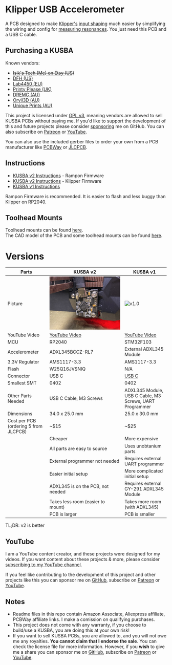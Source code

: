 # Klipper USB Accelerometer
A PCB designed to make [Klipper's](https://github.com/KevinOConnor/klipper) [input shaping](https://github.com/Klipper3d/klipper/blob/master/docs/Resonance_Compensation.md) much easier by simplifying the wiring and config for [measuring resonances](https://github.com/KevinOConnor/klipper/blob/master/docs/Measuring_Resonances.md). You just need this PCB and a USB C cable.
<br>


## Purchasing a KUSBA
Known vendors:
- ~~[Isik's Tech (Me) on Etsy (US)](https://www.etsy.com/listing/1492189843/kusba-klipper-usb-accelerometer)~~
- [DFH (US)](https://dfh.fm/collections/new-products/products/kusba-adxl345-accelerometer-by-xbst_)
- [Lab4450 (EU)](https://lab4450.com/product/ksuba-adxl345/)
- [Printy Please (UK)](https://www.printyplease.uk/KUSBA)
- [DREMC (AU)](https://store.dremc.com.au/products/kusba-usb-adxl345-accelerometer-for-klipper)
- [Orvil3D (AU)](https://orvil3d.com/products/kusba)
- [Unique Prints (AU)](https://uniqueprints.shop/shop/electronics-electrical/pcb/kusba-usb-adxl345-accelerometer-for-klipper/)

This project is licensed under [GPL v3](./LICENSE), meaning vendors are allowed to sell KUSBA PCBs without paying me. If you'd like to support the development of this and future projects please consider [sponsoring](https://github.com/sponsors/xbst) me on GitHub. You can also subscribe on [Patreon](https://l.isiks.tech/patreon) or [YouTube](https://l.isiks.tech/member).

You can also use the included gerber files to order your own from a PCB manufacturer like [PCBWay](https://www.pcbway.com/setinvite.aspx?inviteid=374841) or [JLCPCB](https://jlcpcb.com/).
<br>

## Instructions
 - [KUSBA v2 Instructions](./Docs/v2-Rampon-Firmware.md) - Rampon Firmware
 - [KUSBA v2 Instructions](./Docs/v2-Firmware.md) - Klipper Firmware
 - [KUSBA v1 Instructions](./Docs/v1-Firmware.md)

Rampon Firmware is recommended. It is easier to flash and less buggy than Klipper on RP2040.

## Toolhead Mounts

Toolhead mounts can be found [here](./Mounts).
<br>The CAD model of the PCB and some toolhead mounts can be found [here](./CAD).
<br> 

# Versions

| Parts                                 | KUSBA v2                       | KUSBA v1 |
| ------------------------------------- | ------------------------------ | ---|
| Picture                               | ![v2.3](./Images/v2.jpg) | ![v1.0](./Images/v1.jpg) |
| YouTube Video                         | [YouTube Video](https://www.youtube.com/watch?v=gtrQXdAaXB4) | [YouTube Video](https://www.youtube.com/watch?v=tDQd-jGegX0) |
| MCU                                   | RP2040                         | STM32F103                                                    |
| Accelerometer                         | ADXL345BCCZ-RL7                | External ADXL345 Module                                      |
| 3.3V Regulator                        | AMS1117-3.3                    | AMS1117-3.3                                                  |
| Flash                                 | W25Q16JVSNIQ                   | N/A                                                          |
| Connector                             | USB C                          | [USB C](https://www.digikey.com/en/products/detail/gct/USB4085-GF-A/9859733) |
| Smallest SMT                          | 0402                           | 0402                                                         |
| Other Parts Needed                    | USB C Cable, M3 Screws         | ADXL345 Module, USB C Cable, M3 Screws, UART Programmer      |
| Dimensions                            | 34.0 x 25.0 mm                 | 25.0 x 30.0 mm                                               |
| Cost per PCB (ordering 5 from JLCPCB) | ~$15                           | ~$25                                                         |
| | Cheaper | More expensive |
| | All parts are easy to source | Uses unobtanium parts |
| | External programmer not needed | Requires external UART programmer |
| | Easier initial setup | More complicated initial setup |
| | ADXL345 is on the PCB, not needed | Requires external GY-291 ADXL345 Module |
| | Takes less room (easier to mount) | Takes more room (with ADXL345) |
| | PCB is larger | PCB is smaller |

TL;DR: v2 is better


## YouTube

I am a YouTube content creator, and these projects were designed for my videos. If you want content about these projects & more, please consider [subscribing to my YouTube channel](https://www.youtube.com/channel/UClAWYmCkHjsbaX9Wz1df2mg).
<br>

If you feel like contributing to the development of this project and other projects like this you can sponsor me on [GitHub](https://github.com/sponsors/xbst), subscribe on [Patreon](https://l.isiks.tech/patreon) or [YouTube](https://l.isiks.tech/member).

## Notes
- Readme files in this repo contain Amazon Associate, Aliexpress affiliate, PCBWay affiliate links. I make a comission on qualifying purchases.
- This project does not come with any warranty, if you choose to build/use a KUSBA, you are doing this at your own risk!
- If you want to sell KUSBA PCBs, you are allowed to, and you will not owe me any royalties. **You cannot claim that I endorse the sale**. You can check the license file for more information. However, if you **wish** to give me a share you can sponsor me on [GitHub](https://github.com/sponsors/xbst), subscribe on [Patreon](https://l.isiks.tech/patreon) or [YouTube](https://l.isiks.tech/member).
